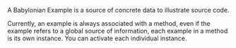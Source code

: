 A Babylonian Example is a source of concrete data to illustrate source code.

Currently, an example is always associated with a method, even if the example refers to a global source of information, each example in a method is its own instance. You can activate each individual instance.